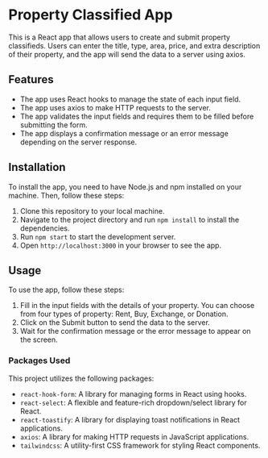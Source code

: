 # Property Classified App

This is a React app that allows users to create and submit property classifieds. Users can enter the title, type, area, price, and extra description of their property, and the app will send the data to a server using axios.

## Features

- The app uses React hooks to manage the state of each input field.
- The app uses axios to make HTTP requests to the server.
- The app validates the input fields and requires them to be filled before submitting the form.
- The app displays a confirmation message or an error message depending on the server response.

## Installation

To install the app, you need to have Node.js and npm installed on your machine. Then, follow these steps:

1. Clone this repository to your local machine.
2. Navigate to the project directory and run `npm install` to install the dependencies.
3. Run `npm start` to start the development server.
4. Open `http://localhost:3000` in your browser to see the app.

## Usage

To use the app, follow these steps:

1. Fill in the input fields with the details of your property. You can choose from four types of property: Rent, Buy, Exchange, or Donation.
2. Click on the Submit button to send the data to the server.
3. Wait for the confirmation message or the error message to appear on the screen.

### Packages Used

This project utilizes the following packages:

- `react-hook-form`: A library for managing forms in React using hooks.
- `react-select`: A flexible and feature-rich dropdown/select library for React.
- `react-toastify`: A library for displaying toast notifications in React applications.
- `axios`: A library for making HTTP requests in JavaScript applications.
- `tailwindcss`: A utility-first CSS framework for styling React components.
